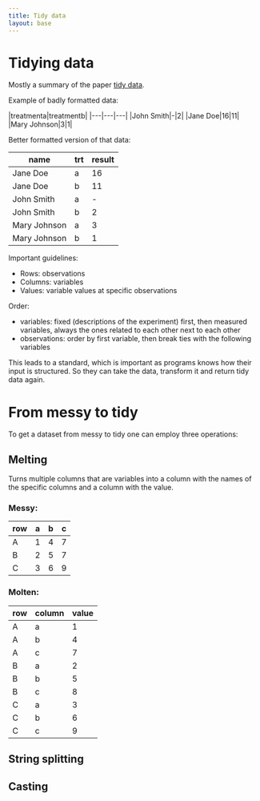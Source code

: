 ```yaml
---
title: Tidy data
layout: base
---
```


# Tidying data

Mostly a summary of the paper [tidy data](https://vita.had.co.nz/papers/tidy-data.pdf).

Example of badly formatted data:

|treatmenta|treatmentb|
|---|---|---|
|John Smith|-|2|
|Jane Doe|16|11|
|Mary Johnson|3|1|

Better formatted version of that data:

| name         | trt | result |
| ------------ | --- | ------ |
| Jane Doe     | a   | 16     |
| Jane Doe     | b   | 11     |
| John Smith   | a   | -      |
| John Smith   | b   | 2      |
| Mary Johnson | a   | 3      |
| Mary Johnson | b   | 1      |

Important guidelines:
- Rows: observations
- Columns: variables
- Values: variable values at specific observations

Order:
- variables: fixed (descriptions of the experiment) first, then measured variables, always the ones related to each other next to each other
- observations: order by first variable, then break ties with the following variables

This leads to a standard, which is important as programs knows how their input is structured. So they can take the data, transform it and return tidy data again.

# From messy to tidy

To get a dataset from messy to tidy one can employ three operations:

## Melting
Turns multiple columns that are variables into a column with the names of the specific columns and a column with the value.

### Messy:

|row|a|b|c|
|---|---|---|---|
|A|1|4|7|
|B|2|5|7|
|C|3|6|9|

### Molten:

|row|column|value|
|---|---|---|
|A|a|1|
|A|b|4|
|A|c|7|
|B|a|2|
|B|b|5|
|B|c|8|
|C|a|3|
|C|b|6|
|C|c|9|

## String splitting
## Casting
